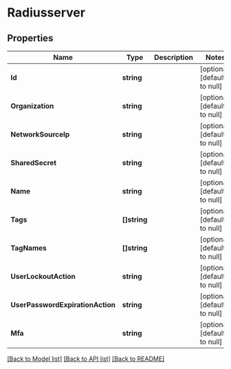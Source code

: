 # Radiusserver

## Properties
Name | Type | Description | Notes
------------ | ------------- | ------------- | -------------
**Id** | **string** |  | [optional] [default to null]
**Organization** | **string** |  | [optional] [default to null]
**NetworkSourceIp** | **string** |  | [optional] [default to null]
**SharedSecret** | **string** |  | [optional] [default to null]
**Name** | **string** |  | [optional] [default to null]
**Tags** | **[]string** |  | [optional] [default to null]
**TagNames** | **[]string** |  | [optional] [default to null]
**UserLockoutAction** | **string** |  | [optional] [default to null]
**UserPasswordExpirationAction** | **string** |  | [optional] [default to null]
**Mfa** | **string** |  | [optional] [default to null]

[[Back to Model list]](../README.md#documentation-for-models) [[Back to API list]](../README.md#documentation-for-api-endpoints) [[Back to README]](../README.md)


